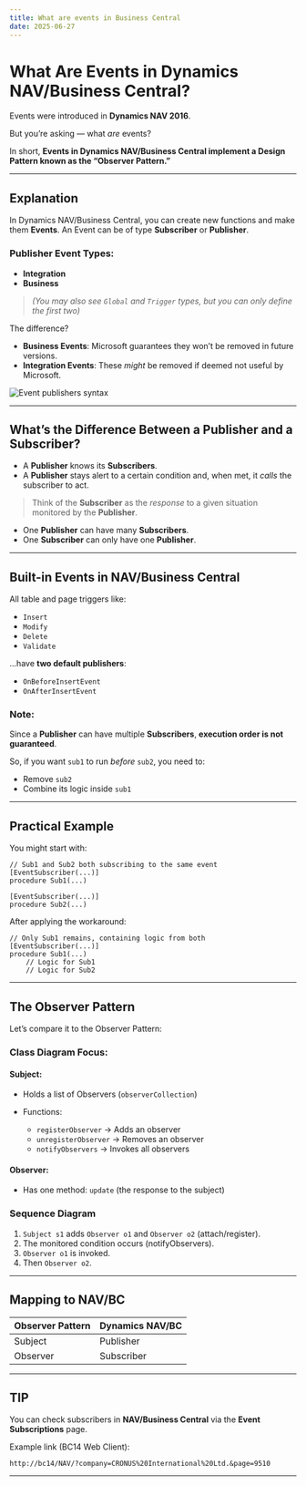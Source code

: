 ```yaml
---
title: What are events in Business Central
date: 2025-06-27
---
```


# What Are Events in Dynamics NAV/Business Central?

Events were introduced in **Dynamics NAV 2016**.

But you’re asking — what *are* events?

In short, **Events in Dynamics NAV/Business Central implement a Design Pattern known as the “Observer Pattern.”**

---

## Explanation

In Dynamics NAV/Business Central, you can create new functions and make them **Events**.
An Event can be of type **Subscriber** or **Publisher**.

### Publisher Event Types:

* **Integration**
* **Business**

> *(You may also see `Global` and `Trigger` types, but you can only define the first two)*

The difference?

* **Business Events**: Microsoft guarantees they won’t be removed in future versions.
* **Integration Events**: These *might* be removed if deemed not useful by Microsoft.

![Event publishers syntax](https://aacnsilva.wordpress.com/wp-content/uploads/2020/03/image.png)

---

## What’s the Difference Between a Publisher and a Subscriber?

* A **Publisher** knows its **Subscribers**.
* A **Publisher** stays alert to a certain condition and, when met, it *calls* the subscriber to act.

> Think of the **Subscriber** as the *response* to a given situation monitored by the **Publisher**.

* One **Publisher** can have many **Subscribers**.
* One **Subscriber** can only have one **Publisher**.

---

## Built-in Events in NAV/Business Central

All table and page triggers like:

* `Insert`
* `Modify`
* `Delete`
* `Validate`

...have **two default publishers**:

* `OnBeforeInsertEvent`
* `OnAfterInsertEvent`

### Note:

Since a **Publisher** can have multiple **Subscribers**, **execution order is not guaranteed**.

So, if you want `sub1` to run *before* `sub2`, you need to:

* Remove `sub2`
* Combine its logic inside `sub1`

---

## Practical Example

You might start with:

```al
// Sub1 and Sub2 both subscribing to the same event
[EventSubscriber(...)]
procedure Sub1(...)

[EventSubscriber(...)]
procedure Sub2(...)
```

After applying the workaround:

```al
// Only Sub1 remains, containing logic from both
[EventSubscriber(...)]
procedure Sub1(...)
    // Logic for Sub1
    // Logic for Sub2
```

---

## The Observer Pattern

Let’s compare it to the Observer Pattern:

### Class Diagram Focus:

#### Subject:

* Holds a list of Observers (`observerCollection`)
* Functions:

  * `registerObserver` → Adds an observer
  * `unregisterObserver` → Removes an observer
  * `notifyObservers` → Invokes all observers

#### Observer:

* Has one method: `update` (the response to the subject)

### Sequence Diagram

1. `Subject s1` adds `Observer o1` and `Observer o2` (attach/register).
2. The monitored condition occurs (notifyObservers).
3. `Observer o1` is invoked.
4. Then `Observer o2`.

---

## Mapping to NAV/BC

| Observer Pattern | Dynamics NAV/BC |
| ---------------- | --------------- |
| Subject          | Publisher       |
| Observer         | Subscriber      |

---

## TIP

You can check subscribers in **NAV/Business Central** via the **Event Subscriptions** page.

Example link (BC14 Web Client):

```
http://bc14/NAV/?company=CRONUS%20International%20Ltd.&page=9510
```

---
